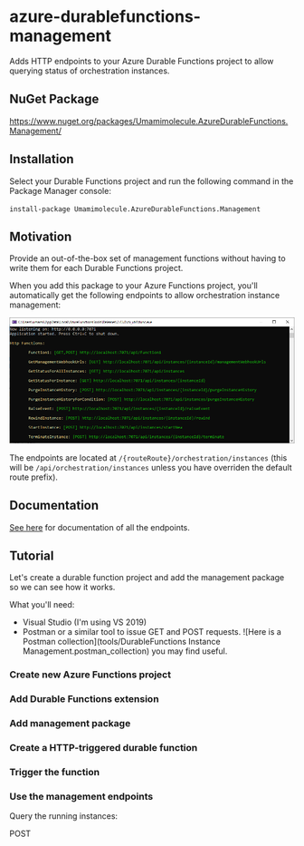 # azure-durablefunctions-management
Adds HTTP endpoints to your Azure Durable Functions project to allow querying status of orchestration instances.

## NuGet Package

https://www.nuget.org/packages/Umamimolecule.AzureDurableFunctions.Management/

## Installation

Select your Durable Functions project and run the following command in the Package Manager console:

`install-package Umamimolecule.AzureDurableFunctions.Management`

## Motivation

Provide an out-of-the-box set of management functions without having to write them for each Durable Functions project.

When you add this package to your Azure Functions project, you'll automatically get the following endpoints to allow orchestration instance management:

![Functions Console](docs/functionsconsole.png)

The endpoints are located at `/{routeRoute}/orchestration/instances` (this will be `/api/orchestration/instances` unless you have overriden the default route prefix).

## Documentation

[See here](docs/documentation.md) for documentation of all the endpoints.

## Tutorial

Let's create a durable function project and add the management package so we can see how it works.

What you'll need:
 - Visual Studio (I'm using VS 2019)
 - Postman or a similar tool to issue GET and POST requests. ![Here is a Postman collection](tools/DurableFunctions Instance Management.postman_collection) you may find useful.

### Create new Azure Functions project

### Add Durable Functions extension

### Add management package

### Create a HTTP-triggered durable function

### Trigger the function

### Use the management endpoints

Query the running instances:

POST 
